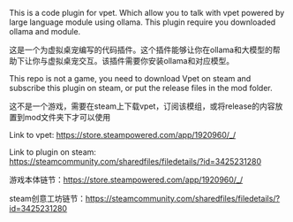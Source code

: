 This is a code plugin for vpet. Which allow you to talk with vpet powered by large language module using ollama. This plugin require you downloaded ollama and module.

这是一个为虚拟桌宠编写的代码插件。这个插件能够让你在ollama和大模型的帮助下让你与虚拟桌宠交互。该插件需要你安装ollama和对应模型。

This repo is not a game, you need to download Vpet on steam and subscribe this plugin on steam, or put the release files in the mod folder.

这不是一个游戏，需要在steam上下载vpet，订阅该模组，或将release的内容放置到mod文件夹下才可以使用

Link to vpet: https://store.steampowered.com/app/1920960/_/

Link to plugin on steam: https://steamcommunity.com/sharedfiles/filedetails/?id=3425231280

游戏本体链节：https://store.steampowered.com/app/1920960/_/

steam创意工坊链节：https://steamcommunity.com/sharedfiles/filedetails/?id=3425231280
